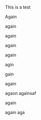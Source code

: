This is a test

Again

again

again

again

again

agin

gain

again

agaon againsaf

again

again aga
